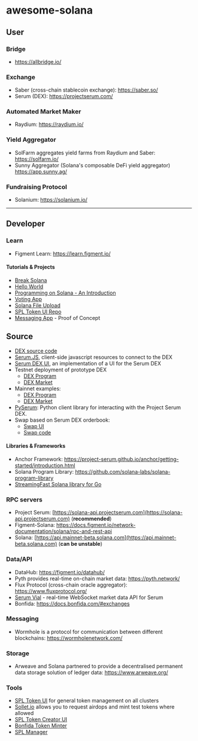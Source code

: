 # awesome-solana

## User
### Bridge
- https://allbridge.io/

### Exchange
- Saber (cross-chain stablecoin exchange): https://saber.so/
- Serum (DEX): https://projectserum.com/

### Automated Market Maker
- Raydium: https://raydium.io/

### Yield Aggregator
- SolFarm aggregates yield farms from Raydium and Saber: https://solfarm.io/
- Sunny Aggregator (Solana's composable DeFi yield aggregator) https://app.sunny.ag/

### Fundraising Protocol
- Solanium: https://solanium.io/

- - -

## Developer
### Learn
- Figment Learn: https://learn.figment.io/

#### Tutorials & Projects
- [Break Solana](https://github.com/solana-labs/break)
- [Hello World](https://github.com/solana-labs/example-helloworld)
- [Programming on Solana - An Introduction](https://paulx.dev/blog/2021/01/14/programming-on-solana-an-introduction/)
- [Voting App](https://medium.com/@smith_10562/a-simple-solana-dapp-tutorial-6dedbdf65444)
- [Solana File Upload](https://github.com/mcf-rocks/solana-upload)
- [SPL Token UI Repo](https://github.com/paul-schaaf/spl-token-ui)
- [Messaging App](https://github.com/kemargrant/soltalk) - Proof of Concept

## Source
- [DEX source code](https://github.com/project-serum/serum-dex)
- [Serum.JS](https://github.com/project-serum/serum-js), client-side javascript resources to connect to the DEX
- [Serum DEX UI](https://github.com/project-serum/serum-dex-ui), an implementation of a UI for the Serum DEX
- Testnet deployment of prototype DEX
  - [DEX Program](https://explorer.solana.com/address/9JipvuvjcirpYf8mzYQtozXeYtQLWY67LaZCiANSMNgs)
  - [DEX Market](https://explorer.solana.com/address/2tJ2LVReFCZF81Ej4MAQHEr1kRSmk6QQ5XSnzjC9KJNj)
- Mainnet examples:
  - [DEX Program](https://explorer.solana.com/address/4ckmDgGdxQoPDLUkDT3vHgSAkzA3QRdNq5ywwY4sUSJn)
  - [DEX Market](https://explorer.solana.com/address/8AcVjMG2LTbpkjNoyq8RwysokqZunkjy3d5JDzxC6BJa)
- [PySerum](https://github.com/serum-community/pyserum): Python client library for interacting with the Project Serum DEX.
- Swap based on Serum DEX orderbook:
  - [Swap UI](https://github.com/project-serum/swap-ui)
  - [Swap code](https://github.com/project-serum/swap)

#### Libraries & Frameworks
- Anchor Framework: https://project-serum.github.io/anchor/getting-started/introduction.html
- Solana Program Library: https://github.com/solana-labs/solana-program-library
- [StreamingFast Solana library for Go](https://github.com/streamingfast/solana-go)

### RPC servers
- Project Serum: [https://solana-api.projectserum.com](https://solana-api.projectserum.com) (**recommended**)
- Figment-Solana: https://docs.figment.io/network-documentation/solana/rpc-and-rest-api
- Solana: [https://api.mainnet-beta.solana.com](https://api.mainnet-beta.solana.com) (**can be unstable**)

### Data/API
- DataHub: https://figment.io/datahub/
- Pyth provides real-time on-chain market data: https://pyth.network/
- Flux Protocol (cross-chain oracle aggregator): https://www.fluxprotocol.org/
- [Serum Vial](https://github.com/tardis-dev/serum-vial) - real-time WebSocket market data API for Serum
- Bonfida: https://docs.bonfida.com/#exchanges

### Messaging
- Wormhole is a protocol for communication between different blockchains: https://wormholenetwork.com/

### Storage
- Arweave and Solana partnered to provide a decentralised permanent data storage solution of ledger data: https://www.arweave.org/

### Tools
- [SPL Token UI](https://spl-token-ui.com) for general token management on all clusters
- [Sollet.io](https://sollet.io) allows you to request airdops and mint test tokens where allowed
- [SPL Token Creator UI](https://www.spl-token-ui.com/)
- [Bonfida Token Minter](https://bonfida.com/mint)
- [SPL Manager](http://splmanager.com/)

